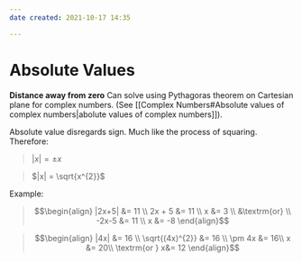 ```yaml
---
date created: 2021-10-17 14:35

---
```


# Absolute Values

**Distance away from zero**
Can solve using Pythagoras theorem on Cartesian plane for complex numbers. (See [[Complex Numbers#Absolute values of complex numbers|abolute values of complex numbers]]).

Absolute value disregards sign. Much like the process of squaring.
Therefore:

> $|x| = \pm x$

> $|x| = \sqrt{x^{2}}$

Example:

> $$\begin{align}
|2x+5| &= 11 \\
2x + 5 &= 11 \\
x &= 3 \\
&\textrm{or} \\
-2x-5 &= 11 \\
x &= -8
\end{align}$$

> $$\begin{align}
|4x| &= 16 \\
\sqrt{(4x)^{2}} &= 16 \\
\pm 4x &= 16\\
x &= 20\\
\textrm{or } x&= 12
\end{align}$$
